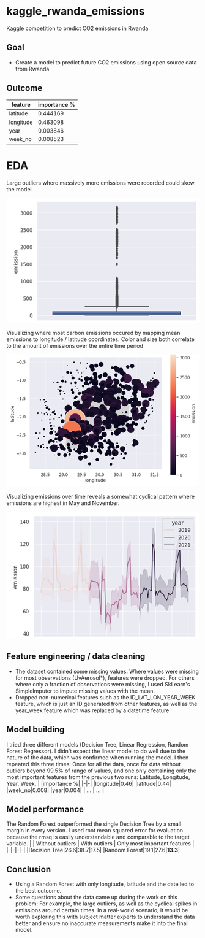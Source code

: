 # kaggle_rwanda_emissions
Kaggle competition to predict CO2 emissions in Rwanda

## Goal
- Create a model to predict future CO2 emissions using open source data from Rwanda

## Outcome
|feature|importance %|
|-|-|
|latitude|0.444169|
|longitude|0.463098|
|year|0.003846|
|week_no|0.008523|

# EDA
Large outliers where massively more emissions were recorded could skew the model

![alt text](./outliers.PNG "Emission outliers")

Visualizing where most carbon emissions occured by mapping mean emissions to longitude / latitude coordinates. Color and size both correlate to the amount of emissions over the entire time period

![alt text](./map_emissions.PNG "Emissions on map")

Visualizing emissions over time reveals a somewhat cyclical pattern where emissions are highest in May and November.

![alt text](./emissions_by_year.PNG "Emissions by year")

## Feature engineering / data cleaning
- The dataset contained some missing values. Where values were missing for most observations (UvAerosol*), features were dropped. For others where only a fraction of observations were missing, I used SkLearn's SimpleImputer to impute missing values with the mean.
- Dropped non-numerical features such as the ID_LAT_LON_YEAR_WEEK feature, which is just an ID generated from other features, as well as the year_week feature which was replaced by a datetime feature

## Model building
I tried three different models (Decision Tree, Linear Regression, Random Forest Regressor). I didn't expect the linear model to do well due to the nature of the data, which was confirmed when running the model. I then repeated this three times: Once for all the data, once for data without outliers beyond 99.5% of range of values, and one only containing only the most important features from the previous two runs: Latitude, Longitude, Year, Week.
|	|importance %|
|-|-|
|longitude|0.46|
|latitude|0.44|
|week_no|0.008|
|year|0.004|
| ... | ... |

## Model performance
The Random Forest outperformed the single Decision Tree by a small margin in every version. I used root mean squared error for evaluation because the rmsq is easily understandable and comparable to the target variable.
| | Without outliers | With outliers | Only most important features |
|-|-|-|-|
|Decision Tree|26.6|38.7|17.5|
|Random Forest|19.1|27.6|**13.3**|

## Conclusion
- Using a Random Forest with only longitude, latitude and the date led to the best outcome.
- Some questions about the data came up during the work on this problem: For example, the large outliers, as well as the cyclical spikes in emissions around certain times. In a real-world scenario, it would be worth exploring this with subject matter experts to understand the data better and ensure no inaccurate measurements make it into the final model.


